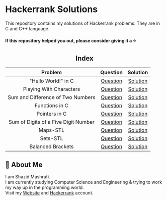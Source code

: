 # Hackerrank Solutions

This repository contains my solutions of Hackerrank problems. They are in C and C++ language.  

#### If this repository helped you out, please consider giving it a :star:

<div align="center">

## Index

|  Problem  |  Question  |  Solution  |
| :-------: | :--------: | :--------: |
| "Hello World!" in C | [Question](https://www.hackerrank.com/challenges/hello-world-c/problem) | [Solution](https://github.com/ShazidMashrafi/Hackerrank-Solutions/tree/master/Codes/Hello%20World%20in%20C)
| Playing With Characters | [Question](https://www.hackerrank.com/challenges/playing-with-characters/problem) | [Solution](https://github.com/ShazidMashrafi/Hackerrank-Solutions/tree/master/Codes/Playing%20With%20Characters)
| Sum and Difference of Two Numbers | [Question](https://www.hackerrank.com/challenges/sum-numbers-c/problem) | [Solution](https://github.com/ShazidMashrafi/Hackerrank-Solutions/tree/master/Codes/Sum%20and%20Difference%20of%20Two%20Numbers)
| Functions in C | [Question](https://www.hackerrank.com/challenges/functions-in-c/problem) | [Solution](https://github.com/ShazidMashrafi/Hackerrank-Solutions/tree/master/Codes/Functions%20in%20C)
| Pointers in C | [Question](https://www.hackerrank.com/challenges/pointer-in-c/problem) | [Solution](https://github.com/ShazidMashrafi/Hackerrank-Solutions/tree/master/Codes/Pointers%20in%20C)
| Sum of Digits of a Five Digit Number | [Question](https://www.hackerrank.com/challenges/sum-of-digits-of-a-five-digit-number/problem) | [Solution](https://github.com/ShazidMashrafi/Hackerrank-Solutions/tree/master/Codes/Sum%20of%20Digits%20of%20a%20Five%20Digit%20Number)
| Maps-STL | [Question](https://www.hackerrank.com/challenges/cpp-maps/problem) | [Solution](https://github.com/ShazidMashrafi/Hackerrank-Solutions/tree/master/Codes/Maps%20STL)
| Sets-STL | [Question](https://www.hackerrank.com/challenges/cpp-sets/problem) | [Solution](https://github.com/ShazidMashrafi/Hackerrank-Solutions/tree/master/Codes/Sets-STL)
| Balanced Brackets | [Question](https://www.hackerrank.com/challenges/balanced-brackets/problem) | [Solution](https://github.com/ShazidMashrafi/Hackerrank-Solutions/tree/master/Codes/Balanced%20Brackets)

</div>

## 🚀 About Me

I am Shazid Mashrafi.  
I am currently studying Computer Science and Engineering & trying to work my way up in the programming world.     
Visit my [Website](https://shazidmashrafi.com) and [Hackerrank](https://www.hackerrank.com/shazidmashrafi) account.